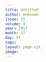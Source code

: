 ```yaml
---
title: Untitled
author: Unknown
issue: 25
volume: 4
year: 1917
month: 17
day: VI
tags:
layout: page.njk
image:
---
```





